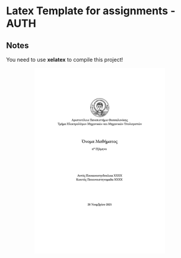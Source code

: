 # Latex Template for assignments - AUTH

## Notes

You need to use **xelatex** to compile this project!

<img src="preview.jpg" width="70%" style="display:block;margin:auto">
